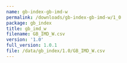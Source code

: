 ```yaml
---
name: gb-index-gb-imd-w
permalink: /downloads/gb-index-gb-imd-w/1_0
package: gb_index
title: gb_imd_w
filename: GB_IMD_W.csv
version: '1.0'
full_version: 1.0.1
file: /data/gb_index/1.0/GB_IMD_W.csv
---
```

